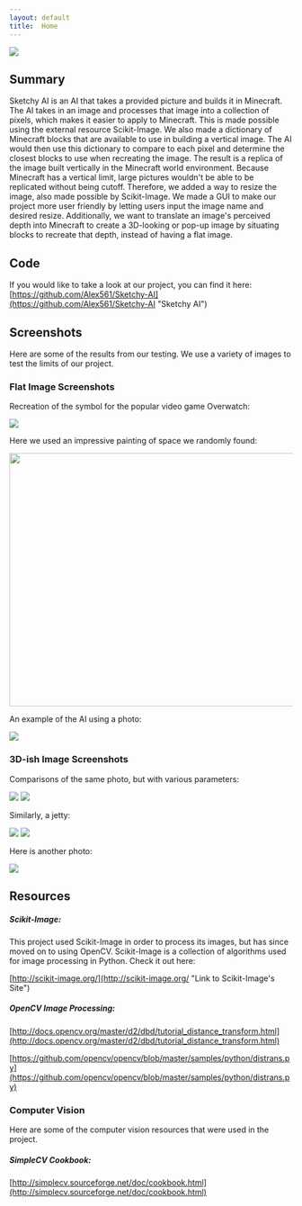 ```yaml
---
layout: default
title:  Home
---
```


![](images/image1.png)

## Summary
Sketchy AI is an AI that takes a provided picture and builds it in Minecraft. The AI takes in an image and processes that image into a collection of pixels, which makes it easier to apply to Minecraft. This is made possible using the external resource Scikit-Image. We also made a dictionary of Minecraft blocks that are available to use in building a vertical image. The AI would then use this dictionary to compare to each pixel and determine the closest blocks to use when recreating the image. The result is a replica of the image built vertically in the Minecraft world environment. Because Minecraft has a vertical limit, large pictures wouldn't be able to be replicated without being cutoff. Therefore, we added a way to resize the image, also made possible by Scikit-Image. We made a GUI to make our project more user friendly by letting users input the image name and desired resize. Additionally, we want to translate an image's perceived depth into Minecraft to create a 3D-looking or pop-up image by situating blocks to recreate that depth, instead of having a flat image.

## Code
If you would like to take a look at our project, you can find it here:
[https://github.com/Alex561/Sketchy-AI](https://github.com/Alex561/Sketchy-AI "Sketchy AI")

## Screenshots
Here are some of the results from our testing. We use a variety of images to test the limits of our project.

### Flat Image Screenshots

Recreation of the symbol for the popular video game Overwatch:

![](images/image2.png)

Here we used an impressive painting of space we randomly found:

<img src="images/image3.png" width="850" height="450">

An example of the AI using a photo:

![](images/image4.png)

### 3D-ish Image Screenshots


Comparisons of the same photo, but with various parameters:

![](images/tina1.png) 
![](images/tina2.png)

Similarly, a jetty:

![](images/d5.png) 
![](images/d3.png)

Here is another photo:

![](images/idk.png)


## Resources
##### Scikit-Image:
This project used Scikit-Image in order to process its images, but has since moved on to using OpenCV. Scikit-Image is a collection of algorithms used for image processing in Python. Check it out here:

[http://scikit-image.org/](http://scikit-image.org/ "Link to Scikit-Image's Site")

##### OpenCV Image Processing:


[http://docs.opencv.org/master/d2/dbd/tutorial_distance_transform.html](http://docs.opencv.org/master/d2/dbd/tutorial_distance_transform.html)

[https://github.com/opencv/opencv/blob/master/samples/python/distrans.py](https://github.com/opencv/opencv/blob/master/samples/python/distrans.py)

### Computer Vision
Here are some of the computer vision resources that were used in the project.

##### SimpleCV Cookbook: 
[http://simplecv.sourceforge.net/doc/cookbook.html](http://simplecv.sourceforge.net/doc/cookbook.html)